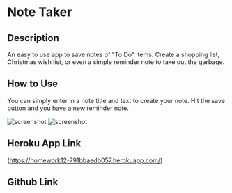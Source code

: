 # Note Taker

## Description

An easy to use app to save notes of "To Do" items. Create a shopping list, Christmas wish list, or even a simple reminder note to take out the garbage. 

## How to Use

You can simply enter in a note title and text to create your note. Hit the save button and you have a new reminder note.

![screenshot](../notetaker/assets/notetakerhome.png)
![screenshot](../notetaker/assets/notetaker.png)

## Heroku App Link

(https://homework12-791bbaedb057.herokuapp.com/)

## Github Link

